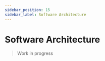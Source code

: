```yaml
---
sidebar_position: 15
sidebar_label: Software Architecture
---
```


# Software Architecture

> Work in progress